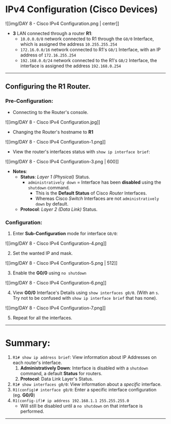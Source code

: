 # IPv4 Configuration (Cisco Devices)

![[img/DAY 8 - Cisco IPv4 Configuration.png | center]]

* **3** LAN connected through a router **R1**:
	* `10.0.0.0/8` network connected to R1 through the `G0/0` Interface, which is assigned the address `10.255.255.254`
	* `172.16.0.0/16` network connected to R1's `G0/1` Interface, with an IP address of `172.16.255.254`
	* `192.168.0.0/24` network connected to the R1's `G0/2` Interface, the interface is assigned the address `192.168.0.254`

<hr>

## Configuring the R1 Router.

### Pre-Configuration:
* Connecting to the Router's console.

![[img/DAY 8 - Cisco IPv4 Configuration.jpg]]

* Changing the Router's hostname to **R1**

![[img/DAY 8 - Cisco IPv4 Configuration-1.png]]

* View the router's interfaces status with `show ip interface brief`:

![[img/DAY 8 - Cisco IPv4 Configuration-3.png | 600]]

* **Notes**:	
	* **Status**: *Layer 1 (Physical)* Status.
		* `administratively down` = Interface has been **disabled** using the `shutdown` command. 
			* This is the **Default Status** of Cisco *Router* Interfaces.
			* Whereas Cisco *Switch* Interfaces are not `administratively down` by default.
	* **Protocol**: *Layer 2 (Data Link)* Status.
### Configuration:

1. Enter **Sub-Configuration** mode for interface `G0/0`:

![[img/DAY 8 - Cisco IPv4 Configuration-4.png]]

2. Set the wanted IP and mask.

![[img/DAY 8 - Cisco IPv4 Configuration-5.png | 512]]

3. Enable the **G0/0** using `no shutdown`

![[img/DAY 8 - Cisco IPv4 Configuration-6.png]]

4. View **G0/0** Interface's Details using `show interfaces g0/0`. (With an `s`. Try not to be confused with `show ip interface brief` that has none).

![[img/DAY 8 - Cisco IPv4 Configuration-7.png]]

5. Repeat for all the interfaces.

<hr>

# Summary:

1. `R1# show ip address brief`: View information about IP Addresses on each router's interface.
	1. **Administratively Down**: Interface is disabled with a `shutdown` command, a default **Status** for routers.
	2. **Protocol**: Data Link Layer's Status.
2. `R1# show interfaces g0/0`: View information about a *specific* interface.
3. `R1(config)# interface g0/0`: Enter a specific interface configuration (eg. **G0/0**)
4. `R1(config-if)# ip address 192.168.1.1 255.255.255.0` 
	* Will still be disabled until a `no shutdown` on that interface is performed.

<hr>

